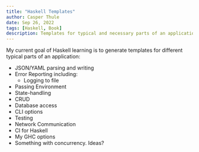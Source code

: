 ```yaml
---
title: "Haskell Templates"
author: Casper Thule
date: Sep 26, 2022
tags: [Haskell, Book]
description: Templates for typical and necessary parts of an application
---
```


My current goal of Haskell learning is to generate templates for different typical parts of an application:
- JSON/YAML parsing and writing
- Error Reporting including:
  - Logging to file
- Passing Environment
- State-handling
- CRUD
- Database access
- CLI options
- Testing
- Network Communication
- CI for Haskell
- My GHC options
- Something with concurrency. Ideas?